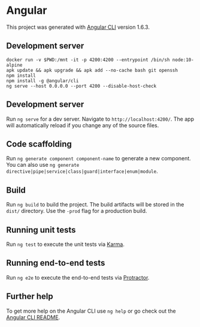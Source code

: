 # Angular

This project was generated with [Angular CLI](https://github.com/angular/angular-cli) version 1.6.3.

## Development server

```
docker run -v $PWD:/mnt -it -p 4200:4200 --entrypoint /bin/sh node:10-alpine
apk update && apk upgrade && apk add --no-cache bash git openssh
npm install
npm install -g @angular/cli
ng serve --host 0.0.0.0 --port 4200 --disable-host-check
```

## Development server

Run `ng serve` for a dev server. Navigate to `http://localhost:4200/`. The app will automatically reload if you change any of the source files.

## Code scaffolding

Run `ng generate component component-name` to generate a new component. You can also use `ng generate directive|pipe|service|class|guard|interface|enum|module`.

## Build

Run `ng build` to build the project. The build artifacts will be stored in the `dist/` directory. Use the `-prod` flag for a production build.

## Running unit tests

Run `ng test` to execute the unit tests via [Karma](https://karma-runner.github.io).

## Running end-to-end tests

Run `ng e2e` to execute the end-to-end tests via [Protractor](http://www.protractortest.org/).

## Further help

To get more help on the Angular CLI use `ng help` or go check out the [Angular CLI README](https://github.com/angular/angular-cli/blob/master/README.md).
